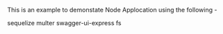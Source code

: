 This is an example to demonstate Node Applocation using the following -

sequelize
multer
swagger-ui-express
fs